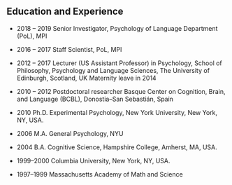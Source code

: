 ## Education and Experience
* 2018 – 2019     Senior Investigator, Psychology of Language Department (PoL), MPI

* 2016 – 2017     Staff Scientist, PoL, MPI

* 2012 – 2017    Lecturer (US Assistant Professor) in Psychology,
School of Philosophy, Psychology and Language Sciences, The University of Edinburgh, Scotland, UK
                                Maternity leave in 2014
* 2010 – 2012   Postdoctoral researcher
Basque Center on Cognition, Brain, and Language (BCBL), Donostia–San Sebastián, Spain

* 2010                     Ph.D. Experimental Psychology, New York University,  New York, NY, USA.

* 2006                     M.A.  General Psychology, NYU

* 2004                     B.A.   Cognitive Science, Hampshire College, Amherst, MA, USA.

* 1999–2000       Columbia University, New York, NY, USA.

* 1997–1999       Massachusetts Academy of Math and Science
